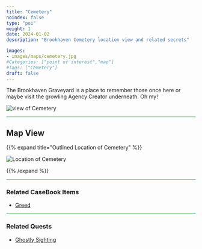 ```yaml
---
title: "Cemetery"
noindex: false
type: "poi"
weight: 1
date: 2024-01-02
description: "Brookhaven Cemetery location view and related secrets"

images:
- images/maps/cemetery.jpg
#Categories: ["point of interest","map"]
#Tags: ["Cemetery"]
draft: false
--- 
```



The Brookhaven Graveyard is a place to remember those once here or maybe visit the growling Agency Creator underneath. Oh my!

![view of Cemetery](/images/maps/cemetery.jpg)


<hr style="background-color: #28b44c" size=8>

## Map View

{{% expand title="Outlined Location of Cemetery" %}}

![Location of Cemetery](/images/maps/cemetery.png)

{{% /expand %}}


<hr style="background-color: #28b44c" size=8>

### Related CaseBook Items

- [Greed](/casebook/museum/greed/)

<hr style="background-color: #28b44c" size=8>

### Related Quests

- [Ghostly Sighting](/lore/quests/ghostly_sighting)